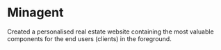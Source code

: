 # Minagent
Created a personalised real estate website containing the most valuable components for the end users (clients) in the foreground.
